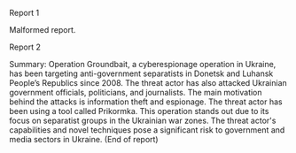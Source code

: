 
Report 1

Malformed report.





Report 2

Summary:
Operation Groundbait, a cyberespionage operation in Ukraine, has been targeting anti-government separatists in Donetsk and Luhansk People’s Republics since 2008. The threat actor has also attacked Ukrainian government officials, politicians, and journalists. The main motivation behind the attacks is information theft and espionage. The threat actor has been using a tool called Prikormka. This operation stands out due to its focus on separatist groups in the Ukrainian war zones. The threat actor's capabilities and novel techniques pose a significant risk to government and media sectors in Ukraine. (End of report)


